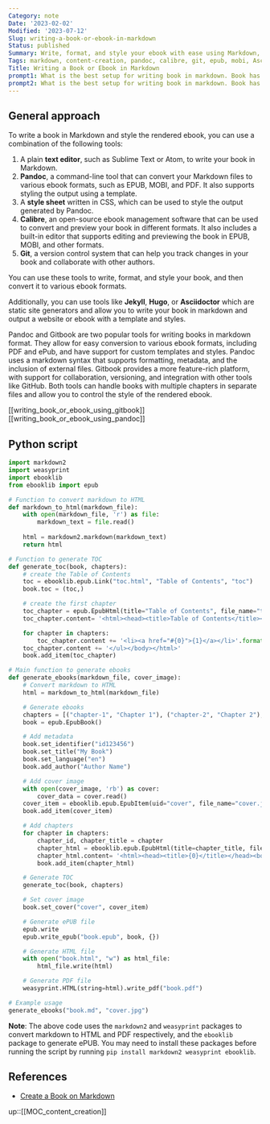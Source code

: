 ```yaml
---
Category: note
Date: '2023-02-02'
Modified: '2023-07-12'
Slug: writing-a-book-or-ebook-in-markdown
Status: published
Summary: Write, format, and style your ebook with ease using Markdown, Pandoc, CSS, Calibre, and Git.
Tags: markdown, content-creation, pandoc, calibre, git, epub, mobi, Asciidoctor, weasyprint
Title: Writing a Book or Ebook in Markdown
prompt1: What is the best setup for writing book in markdown. Book has multiple chapters. It should be possible to style the rendered ebook. Which tools to use?
prompt2: What is the best setup for writing book in markdown. Book has multiple chapters, each chapter in separate file. It should be possible to control style of the rendered ebook using templates or style sheets. Which tools can be used to do that?
---
```


## General approach

To write a book in Markdown and style the rendered ebook, you can use a combination of the following tools:

1. A plain **text editor**, such as Sublime Text or Atom, to write your book in Markdown.
2. **Pandoc**, a command-line tool that can convert your Markdown files to various ebook formats, such as EPUB, MOBI, and PDF. It also supports styling the output using a template.
3. A **style sheet** written in CSS, which can be used to style the output generated by Pandoc.
4. **Calibre**, an open-source ebook management software that can be used to convert and preview your book in different formats. It also includes a built-in editor that supports editing and previewing the book in EPUB, MOBI, and other formats.
5. **Git**, a version control system that can help you track changes in your book and collaborate with other authors.

You can use these tools to write, format, and style your book, and then convert it to various ebook formats.

Additionally, you can use tools like **Jekyll**, **Hugo**, or **Asciidoctor** which are static site generators and allow you to write your book in markdown and output a website or ebook with a template and styles.

Pandoc and Gitbook are two popular tools for writing books in markdown format. They allow for easy conversion to various ebook formats, including PDF and ePub, and have support for custom templates and styles. Pandoc uses a markdown syntax that supports formatting, metadata, and the inclusion of external files. Gitbook provides a more feature-rich platform, with support for collaboration, versioning, and integration with other tools like GitHub. Both tools can handle books with multiple chapters in separate files and allow you to control the style of the rendered ebook.

[[writing_book_or_ebook_using_gitbook]]
[[writing_book_or_ebook_using_pandoc]]

## Python script

```python
import markdown2
import weasyprint
import ebooklib
from ebooklib import epub

# Function to convert markdown to HTML
def markdown_to_html(markdown_file):
    with open(markdown_file, 'r') as file:
        markdown_text = file.read()
    
    html = markdown2.markdown(markdown_text)
    return html

# Function to generate TOC
def generate_toc(book, chapters):
    # create the Table of Contents
    toc = ebooklib.epub.Link("toc.html", "Table of Contents", "toc")
    book.toc = (toc,)

    # create the first chapter
    toc_chapter = epub.EpubHtml(title="Table of Contents", file_name="toc.html", lang='en')
    toc_chapter.content= '<html><head><title>Table of Contents</title></head><body><h1>Table of Contents</h1><ul>'

    for chapter in chapters:
        toc_chapter.content += '<li><a href="#{0}">{1}</a></li>'.format(chapter[0], chapter[1])
    toc_chapter.content += '</ul></body></html>'
    book.add_item(toc_chapter)

# Main function to generate ebooks
def generate_ebooks(markdown_file, cover_image):
    # Convert markdown to HTML
    html = markdown_to_html(markdown_file)

    # Generate ebooks
    chapters = [("chapter-1", "Chapter 1"), ("chapter-2", "Chapter 2"), ("chapter-3", "Chapter 3")]
    book = epub.EpubBook()

    # Add metadata
    book.set_identifier("id123456")
    book.set_title("My Book")
    book.set_language("en")
    book.add_author("Author Name")

    # Add cover image
    with open(cover_image, 'rb') as cover:
        cover_data = cover.read()
    cover_item = ebooklib.epub.EpubItem(uid="cover", file_name="cover.jpg", content=cover_data, media_type="image/jpeg")
    book.add_item(cover_item)

    # Add chapters
    for chapter in chapters:
        chapter_id, chapter_title = chapter
        chapter_html = ebooklib.epub.EpubHtml(title=chapter_title, file_name='{0}.html'.format(chapter_id), lang='en')
        chapter_html.content= '<html><head><title>{0}</title></head><body><h1>{0}</h1></body></html>'.format(chapter_title)
        book.add_item(chapter_html)

    # Generate TOC
    generate_toc(book, chapters)

    # Set cover image
    book.set_cover("cover", cover_item)

    # Generate ePUB file
    epub.write
    epub.write_epub("book.epub", book, {})

    # Generate HTML file
    with open("book.html", "w") as html_file:
        html_file.write(html)

    # Generate PDF file
    weasyprint.HTML(string=html).write_pdf("book.pdf")

# Example usage
generate_ebooks("book.md", "cover.jpg")
```

**Note**: The above code uses the `markdown2` and `weasyprint` packages to convert markdown to HTML and PDF respectively, and the `ebooklib` package to generate ePUB. You may need to install these packages before running the script by running `pip install markdown2 weasyprint ebooklib`.

## References

- [Create a Book on Markdown](https://www.ssp.sh/brain/create-a-book-on-markdown/)

up::[[MOC_content_creation]]
